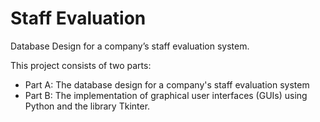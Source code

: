 # Staff Evaluation
Database Design for a company’s staff evaluation system.

This project consists of two parts: 
* Part A: The database design for a company's staff evaluation system
* Part B: The implementation of graphical user interfaces (GUIs) using Python and the library Tkinter.
